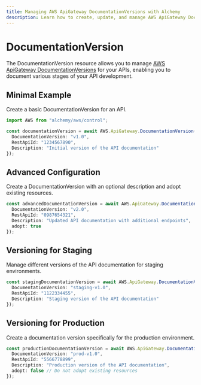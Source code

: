 ```yaml
---
title: Managing AWS ApiGateway DocumentationVersions with Alchemy
description: Learn how to create, update, and manage AWS ApiGateway DocumentationVersions using Alchemy Cloud Control.
---
```


# DocumentationVersion

The DocumentationVersion resource allows you to manage [AWS ApiGateway DocumentationVersions](https://docs.aws.amazon.com/apigateway/latest/userguide/) for your APIs, enabling you to document various stages of your API development.

## Minimal Example

Create a basic DocumentationVersion for an API.

```ts
import AWS from "alchemy/aws/control";

const documentationVersion = await AWS.ApiGateway.DocumentationVersion("apiDocumentationVersion", {
  DocumentationVersion: "v1.0",
  RestApiId: "1234567890",
  Description: "Initial version of the API documentation"
});
```

## Advanced Configuration

Create a DocumentationVersion with an optional description and adopt existing resources.

```ts
const advancedDocumentationVersion = await AWS.ApiGateway.DocumentationVersion("advancedApiDocumentationVersion", {
  DocumentationVersion: "v2.0",
  RestApiId: "0987654321",
  Description: "Updated API documentation with additional endpoints",
  adopt: true
});
```

## Versioning for Staging

Manage different versions of the API documentation for staging environments.

```ts
const stagingDocumentationVersion = await AWS.ApiGateway.DocumentationVersion("stagingApiDocumentationVersion", {
  DocumentationVersion: "staging-v1.0",
  RestApiId: "1122334455",
  Description: "Staging version of the API documentation"
});
```

## Versioning for Production

Create a documentation version specifically for the production environment.

```ts
const productionDocumentationVersion = await AWS.ApiGateway.DocumentationVersion("productionApiDocumentationVersion", {
  DocumentationVersion: "prod-v1.0",
  RestApiId: "5566778899",
  Description: "Production version of the API documentation",
  adopt: false // Do not adopt existing resources
});
```